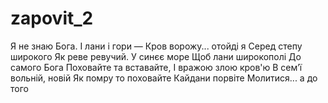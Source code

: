 # zapovit_2
Я не знаю Бога.
І лани і гори —
Кров ворожу... отойді я
Серед степу широкого
Як реве ревучий.
У синєє море
Щоб лани широкополі
До самого Бога
Поховайте та вставайте,
І вражою злою кров'ю
В сем’ї вольній, новій
Як помру то поховайте
Кайдани порвіте
Молитися... а до того
